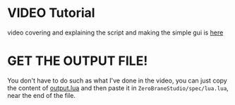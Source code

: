 # VIDEO Tutorial

video covering and explaining the script and making the simple gui is [here](https://youtu.be/iV0xd0r8Oek)

# GET THE OUTPUT FILE!

You don't have to do such as what I've done in the video, you can just copy the content of [output.lua](https://github.com/flamendless/LOVE-API-Extractor-for-ZeroBraneStudio/blob/master/output.lua) and then paste it in `ZeroBraneStudio/spec/lua.lua`, near the end of the file.